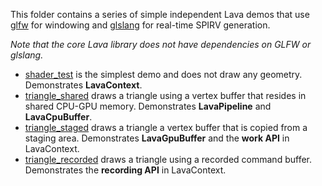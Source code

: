 This folder contains a series of simple independent Lava demos that use
[glfw](https://github.com/glfw/glfw) for windowing and
[glslang](https://github.com/KhronosGroup/glslang) for real-time SPIRV generation.

*Note that the core Lava library does not have dependencies on GLFW or glslang.*

- [shader_test](shader_test.cpp)
  is the simplest demo and does not draw any geometry.
  Demonstrates **LavaContext**.
- [triangle_shared](triangle_shared.cpp)
  draws a triangle using a vertex buffer that resides in shared CPU-GPU memory.
  Demonstrates **LavaPipeline** and **LavaCpuBuffer**.
- [triangle_staged](triangle_staged.cpp)
  draws a triangle a vertex buffer that is copied from a staging area.
  Demonstrates **LavaGpuBuffer** and the **work API** in LavaContext.
- [triangle_recorded](triangle_recorded.cpp)
  draws a triangle using a recorded command buffer.
  Demonstrates the **recording API** in LavaContext.
